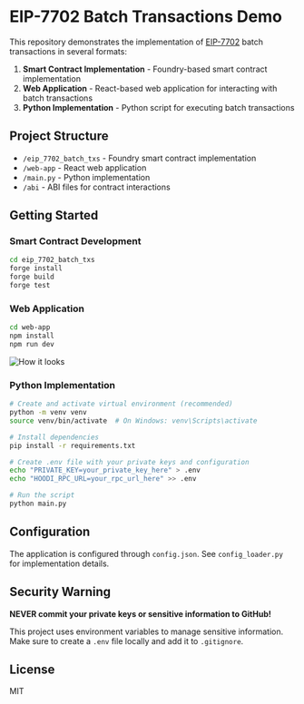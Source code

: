 # EIP-7702 Batch Transactions Demo

This repository demonstrates the implementation of [EIP-7702](https://eips.ethereum.org/EIPS/eip-7702) batch transactions in several formats:

1. **Smart Contract Implementation** - Foundry-based smart contract implementation
2. **Web Application** - React-based web application for interacting with batch transactions
3. **Python Implementation** - Python script for executing batch transactions

## Project Structure

- `/eip_7702_batch_txs` - Foundry smart contract implementation
- `/web-app` - React web application
- `/main.py` - Python implementation
- `/abi` - ABI files for contract interactions

## Getting Started

### Smart Contract Development

```bash
cd eip_7702_batch_txs
forge install
forge build
forge test
```

### Web Application

```bash
cd web-app
npm install
npm run dev
```

![How it looks](https://ipfs.io/ipfs/QmUzWrDaowBxtreqpU39EhZrA6nmKTdm6Pfybht6d2KHFv?filename=example.png "Sending eip-7702 txs")

### Python Implementation

```bash
# Create and activate virtual environment (recommended)
python -m venv venv
source venv/bin/activate  # On Windows: venv\Scripts\activate

# Install dependencies
pip install -r requirements.txt

# Create .env file with your private keys and configuration
echo "PRIVATE_KEY=your_private_key_here" > .env
echo "HOODI_RPC_URL=your_rpc_url_here" >> .env

# Run the script
python main.py
```

## Configuration

The application is configured through `config.json`. See `config_loader.py` for implementation details.

## Security Warning

**NEVER commit your private keys or sensitive information to GitHub!**

This project uses environment variables to manage sensitive information. Make sure to create a `.env` file locally and add it to `.gitignore`.

## License

MIT 
